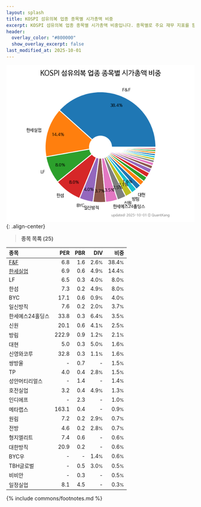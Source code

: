 ```yaml
---
layout: splash
title: KOSPI 섬유의복 업종 종목별 시가총액 비중
excerpt: KOSPI 섬유의복 업종 종목별 시가총액 비중입니다. 종목별로 주요 재무 지표를 함께 표시합니다.
header:
  overlay_color: "#800000"
  show_overlay_excerpt: false
last_modified_at: 2025-10-01
---
```



![KOSPI 섬유의복 업종 종목별 시가총액 비중](/stats/sector/images/kospi_업종_섬유의복_종목.png){: .align-center}


> **종목 목록 (25)**<a id="list"></a>

| **종목** | **PER** | **PBR** | **DIV** | **비중** |
| :------- | ------: | ------: | ------: | -------: |
| [F&F](/383220/) | 6.8 | 1.6 | 2.6<small>%</small> | 38.4<small>%</small> |
| [한세실업](/105630/) | 6.9 | 0.6 | 4.9<small>%</small> | 14.4<small>%</small> |
| LF | 6.5 | 0.3 | 4.0<small>%</small> | 8.0<small>%</small> |
| 한섬 | 7.3 | 0.2 | 4.9<small>%</small> | 8.0<small>%</small> |
| BYC | 17.1 | 0.6 | 0.9<small>%</small> | 4.0<small>%</small> |
| 일신방직 | 7.6 | 0.2 | 2.0<small>%</small> | 3.7<small>%</small> |
| 한세예스24홀딩스 | 33.8 | 0.3 | 6.4<small>%</small> | 3.5<small>%</small> |
| 신원 | 20.1 | 0.6 | 4.1<small>%</small> | 2.5<small>%</small> |
| 방림 | 222.9 | 0.9 | 1.2<small>%</small> | 2.1<small>%</small> |
| 대현 | 5.0 | 0.3 | 5.0<small>%</small> | 1.6<small>%</small> |
| 신영와코루 | 32.8 | 0.3 | 1.1<small>%</small> | 1.6<small>%</small> |
| 쌍방울 | - | 0.7 | - | 1.5<small>%</small> |
| TP | 4.0 | 0.4 | 2.8<small>%</small> | 1.5<small>%</small> |
| 성안머티리얼스 | - | 1.4 | - | 1.4<small>%</small> |
| 호전실업 | 3.2 | 0.4 | 4.9<small>%</small> | 1.3<small>%</small> |
| 인디에프 | - | 2.3 | - | 1.0<small>%</small> |
| 메타랩스 | 163.1 | 0.4 | - | 0.9<small>%</small> |
| 원림 | 7.2 | 0.2 | 2.9<small>%</small> | 0.7<small>%</small> |
| 전방 | 4.6 | 0.2 | 2.8<small>%</small> | 0.7<small>%</small> |
| 형지엘리트 | 7.4 | 0.6 | - | 0.6<small>%</small> |
| 대한방직 | 20.9 | 0.2 | - | 0.6<small>%</small> |
| BYC우 | - | - | 1.4<small>%</small> | 0.6<small>%</small> |
| TBH글로벌 | - | 0.5 | 3.0<small>%</small> | 0.5<small>%</small> |
| 비비안 | - | 0.3 | - | 0.5<small>%</small> |
| 일정실업 | 8.1 | 4.5 | - | 0.3<small>%</small> |

{% include commons/footnotes.md %}
